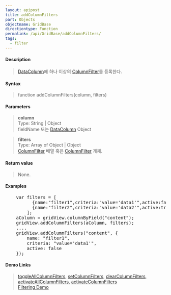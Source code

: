 ```yaml
---
layout: apipost
title: addColumnFilters
part: Objects
objectname: GridBase
directiontype: Function
permalink: /api/GridBase/addColumnFilters/
tags:
  - filter
---
```



#### Description

> [DataColumn](/api/types/DataColumn/)에 하나 이상의 [ColumnFilter](/api/types/ColumnFilter/)를 등록한다.  

#### Syntax

> function addColumnFilters(column, filters)  

#### Parameters

> **column**  
> Type: String \| Object  
> fieldName 또는 [DataColumn](/api/types/DataColumn/) Object  

> **filters**  
> Type: Array of Object \| Object  
> [ColumnFilter](/api/types/ColumnFilter/) 배열 혹은 [ColumnFilter](/api/types/ColumnFilter/) 개체.  


#### Return value

> None.  

#### Examples 

<pre class="prettyprint">
    var filters = [
          {name:"filter1",criteria:"value='data1'",active:false},
          {name:"filter2",criteria:"value='data2'",active:true}
        ];
    aColumn = gridView.columnByField("content");
    gridView.addColumnFilters(aColumn, filters);
    ....
    gridView.addColumnFilters("content", {
        name: "filter1",
        criteria: "value='data1'",
        active: false
    });
</pre>

#### Demo Links
> [toggleAllColumnFilters](/api/GridBase/toggleColumnFilters), [setColumnFilters](/api/GridBase/setColumnFilters), [clearColumnFilters](/api/GridBase/clearColumnFilters), [activateAllColumnFilters](/api/GridBase/activateAllColumnFilters), [activateColumnFilters](/api/GridBase/activateColumnFilters)  
> [Filtering Demo](http://demo.realgrid.com/Demo/ColumnFiltering)